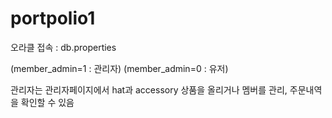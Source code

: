 # portpolio1

오라클 접속 : db.properties

(member_admin=1 : 관리자)
(member_admin=0 : 유저)

관리자는 관리자페이지에서 hat과 accessory 상품을 올리거나 멤버를 관리, 주문내역을 확인할 수 있음
